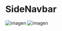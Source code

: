 # SideNavbar






![imagen](https://user-images.githubusercontent.com/97565183/149197114-4bdd17e2-c2a0-41b7-ae3f-de40b0fa63a6.png) ![imagen](https://user-images.githubusercontent.com/97565183/149197044-73a2defd-39bf-4988-b25b-15112c3e6df8.png)

























